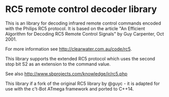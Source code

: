 RC5 remote control decoder library
==========================================

This is an library for decoding infrared remote control commands encoded
with the Philips RC5 protocol. It is based on the article
"An Efficient Algorithm for Decoding RC5 Remote Control Signals"
by Guy Carpenter, Oct 2001.

For more information see http://clearwater.com.au/code/rc5.

This library supports the extended RC5 protocol which uses the second
stop bit S2 as an extension to the command value.

See also http://www.sbprojects.com/knowledge/ir/rc5.php

This library if a fork of the original RC5 library by @guyc - it is adapted
for use with the c't-Bot ATmega framework and ported to C++14.
